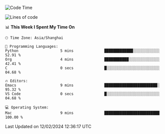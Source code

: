 <!--START_SECTION:waka-->
![Code Time](http://img.shields.io/badge/Code%20Time-1%2C792%20hrs%204%20mins-blue)

![Lines of code](https://img.shields.io/badge/From%20Hello%20World%20I%27ve%20Written-288.0%20thousand%20lines%20of%20code-blue)

📊 **This Week I Spent My Time On** 

```text
🕑︎ Time Zone: Asia/Shanghai

💬 Programming Languages: 
Python                   5 mins              █████████████░░░░░░░░░░░░   52.91 % 
Org                      4 mins              ███████████░░░░░░░░░░░░░░   42.41 % 
C                        0 secs              █░░░░░░░░░░░░░░░░░░░░░░░░   04.68 % 

🔥 Editors: 
Emacs                    9 mins              ████████████████████████░   95.32 % 
VS Code                  0 secs              █░░░░░░░░░░░░░░░░░░░░░░░░   04.68 % 

💻 Operating System: 
Mac                      9 mins              █████████████████████████   100.00 % 
```


 Last Updated on 12/02/2024 12:36:17 UTC
<!--END_SECTION:waka-->
